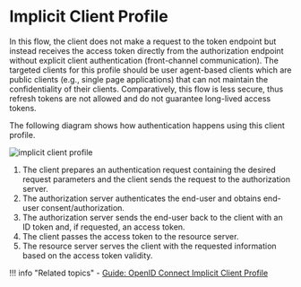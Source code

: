 # Implicit Client Profile

In this flow, the client does not make a request to the token endpoint but instead 
receives the access token directly from the authorization endpoint without explicit client authentication (front-channel communication). The targeted 
clients for this profile should be user agent-based clients which are public clients<!--[public clients](insertlink)--> (e.g., single page applications)
that can not maintain the confidentiality of their clients. Comparatively, this flow is less secure, thus refresh 
tokens are not allowed and do not guarantee long-lived access tokens. 

The following diagram shows how authentication happens using this client profile.

![implicit client profile]({{base_path}}/assets/img/concepts/implicit-client-profile.png)


1. The client prepares an authentication request containing the desired request parameters and the client sends the 
request to the authorization server.
2. The authorization server authenticates the end-user and obtains end-user consent/authorization.
3. The authorization server sends the end-user back to the client with an ID token and, if requested, an access token.
4. The client passes the access token to the resource server.
5. The resource server serves the client with the requested information based on the access token validity. 

!!! info "Related topics"
    - [Guide: OpenID Connect Implicit Client Profile]({{base_path}}/guides/access-delegation/oidc-implicit-client-profile/)